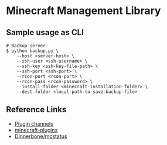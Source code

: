 # Minecraft Management Library #

## Sample usage as CLI ##

    # Backup server
    $ python backup.py \
        --host <server-host> \
        --ssh-user <ssh-username> \
        --ssh-key <ssh-key-file-path> \
        --ssh-port <ssh-port> \
        --rcon-port <rcon-port> \
        --rcon-pass <rcon-password> \
        --install-folder <minecraft-installation-folder> \
        --dest-folder <local-path-to-save-backup-file>

## Reference Links ##

- [Plugin channels](https://wiki.vg/Plugin_channels)
- [minecraft-plugins](https://github.com/topics/minecraft-plugins)
- [Dinnerbone/mcstatus](https://github.com/Dinnerbone/mcstatus)
